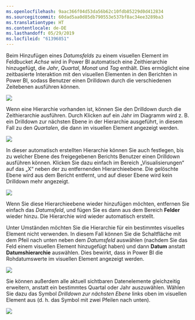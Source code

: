 ```yaml
---
ms.openlocfilehash: 9aac366f04d53da56b62c10fdb85229d0d412834
ms.sourcegitcommit: 60dad5aa0d85db790553e537bf8ac34ee3289ba3
ms.translationtype: HT
ms.contentlocale: de-DE
ms.lasthandoff: 05/29/2019
ms.locfileid: "61396851"
---
```

Beim Hinzufügen eines *Datumsfelds* zu einem visuellen Element im Feldbucket *Achse* wird in Power BI automatisch eine Zeithierarchie hinzugefügt, die *Jahr*, *Quartal*, *Monat* und *Tag* enthält. Dies ermöglicht eine zeitbasierte Interaktion mit den visuellen Elementen in den Berichten in Power BI, sodass Benutzer einen Drilldown durch die verschiedenen Zeitebenen ausführen können.

![](media/3-11g-visual-hierarchies-drilling/3-11g_1.png)

Wenn eine Hierarchie vorhanden ist, können Sie den Drilldown durch die Zeithierarchie ausführen. Durch Klicken auf ein Jahr im Diagramm wird z. B. ein Drilldown zur nächsten Ebene in der Hierarchie ausgeführt, in diesem Fall zu den *Quartalen*, die dann im visuellen Element angezeigt werden.

![](media/3-11g-visual-hierarchies-drilling/3-11g_2.png)

In dieser automatisch erstellten Hierarchie können Sie auch festlegen, bis zu welcher Ebene des freigegebenen Berichts Benutzer einen Drilldown ausführen können. Klicken Sie dazu einfach im Bereich „Visualisierungen“ auf das „X“ neben der zu entfernenden Hierarchieebene. Die gelöschte Ebene wird aus dem Bericht entfernt, und auf dieser Ebene wird kein Drilldown mehr angezeigt.

![](media/3-11g-visual-hierarchies-drilling/3-11g_3.png)

Wenn Sie diese Hierarchieebene wieder hinzufügen möchten, entfernen Sie einfach das *Datumsfeld*, und fügen Sie es dann aus dem Bereich **Felder** wieder hinzu. Die Hierarchie wird wieder automatisch erstellt.

Unter Umständen möchten Sie die Hierarchie für ein bestimmtes visuelles Element nicht verwenden. In diesem Fall können Sie die Schaltfläche mit dem Pfeil nach unten neben dem *Datumsfeld* auswählen (nachdem Sie das Feld einem visuellen Element hinzugefügt haben) und dann **Datum** anstatt **Datumshierarchie** auswählen. Dies bewirkt, dass in Power BI die Rohdatumswerte im visuellen Element angezeigt werden.

![](media/3-11g-visual-hierarchies-drilling/3-11g_4.png)

Sie können außerdem alle aktuell sichtbaren Datenelemente gleichzeitig erweitern, anstatt ein bestimmtes Quartal oder Jahr auszuwählen. Wählen Sie dazu das Symbol *Drilldown zur nächsten Ebene* links oben im visuellen Element aus (d. h. das Symbol mit zwei Pfeilen nach unten).

![](media/3-11g-visual-hierarchies-drilling/3-11g_5.png)

